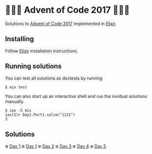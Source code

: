 # 🎄🎄🎄 Advent of Code 2017 🎄🎄🎄  

Solutions to [Advent of Code 2017](https://adventofcode.com/) implemented in [Elixir](https://elixir-lang.github.io/).

## Installing

Follow [Elixir](https://elixir-lang.github.io/install.html) installation instructions.

## Running solutions

You can test all solutions as doctests by running 

```bash
$ mix test
```

You can also start up an interactive shell and run the invidual solutions manually.

```
$ iex -S mix
iex(1)> Day1.Part1.solve("1122")
3
```

## Solutions

❄️ [Day 1](lib/day1.ex)
❄️ [Day 1](lib/day1.ex)
❄️ [Day 2](lib/day2.ex)
❄️ [Day 3](lib/day3.ex)
❄️ [Day 4](lib/day4.ex)
❄️ [Day 5](lib/day5.ex)
